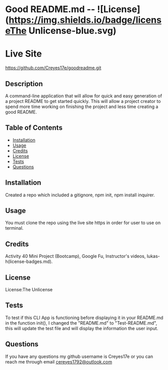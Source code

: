 # Good README.md -- ![License](https://img.shields.io/badge/licenseThe Unlicense-blue.svg)

# Live Site

https://github.com/Creyes17e/goodreadme.git

## Description

A command-line application that will allow for quick and easy generation of a project README to get started quickly. This will allow a project creator to spend more time working on finishing the project and less time creating a good README.

## Table of Contents

- [Installation](#Installation)
- [Usage](#Usage)
- [Credits](#Credits)
- [License](#License)
- [Tests](#Tests)
- [Questions](#Questions)

## Installation

Created a repo which included a gitignore, npm init, npm install inquirer.

## Usage

You must clone the repo using the live site https in order for user to use on terminal.

## Credits

Activity 40 Mini Project (Bootcamp), Google Fu, Instructor's videos, lukas-h(license-badges.md).

## License

License:The Unlicense

## Tests

To test if this CLI App is functioning before displaying it in your README.md in the function init(), I changed the "README.md" to "Test-README.md", this will update the test file and will display the information the user input.

## Questions

If you have any questions my github username is Creyes17e or you can reach me through email cereyes1792@outlook.com
